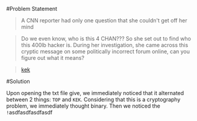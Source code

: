 #Problem Statement

>A CNN reporter had only one question that she couldn't get off her mind

>Do we even know, who is this 4 CHAN???
>So she set out to find who this 400lb hacker is. During her investigation, she came across this cryptic message on some politically incorrect forum online, can you figure out what it means?

>[kek](https://s3.amazonaws.com/hackthevote/kek.43319559636b94db1c945834340b65d68f90b6ecbb70925f7b24f6efc5c2524e.txt)

#Solution

Upon opening the txt file give, we immediately noticed that it alternated between 2 things: `TOP` and `KEK`. Considering that this is a cryptography problem, we immediately thought binary. Then we noticed the `!`asdfasdfasdfasdf
